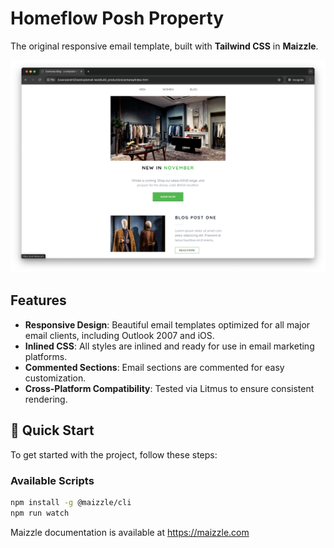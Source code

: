 # Homeflow Posh Property

The original responsive email template, built with **Tailwind CSS** in **Maizzle**.


![alt text](https://github.com/ainkhm/email-test/blob/main/.github/cover.png?raw=true)

## Features
- **Responsive Design**: Beautiful email templates optimized for all major email clients, including Outlook 2007 and iOS.
- **Inlined CSS**: All styles are inlined and ready for use in email marketing platforms.
- **Commented Sections**: Email sections are commented for easy customization.
- **Cross-Platform Compatibility**: Tested via Litmus to ensure consistent rendering.

## 🚀 Quick Start
To get started with the project, follow these steps:


### Available Scripts
```sh
npm install -g @maizzle/cli
npm run watch
```

Maizzle documentation is available at https://maizzle.com